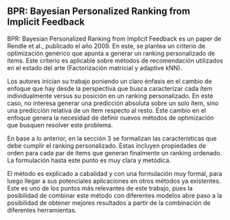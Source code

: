 ## BPR: Bayesian Personalized Ranking from Implicit Feedback

BPR: Bayesian Personalized Ranking from Implicit Feedback es un paper de Rendle et al., publicado el año 2009. En este, se plantea un criterio de optimización genérico que apunta a generar un ranking personalizado de ítems. Este criterio es aplicable sobre métodos de recomendación utilizados en el estado del arte (Factorización matricial y adaptive kNN).

Los autores inician su trabajo poniendo un claro énfasis en el cambio de enfoque que hay desde la perspectiva que busca caracterizar cada ítem individualmente versus su posición en un ranking personalizado. En este caso, no interesa generar una predicción absoluta sobre un solo ítem, sino una predicción relativa de un ítem respecto al resto. Este cambio en el enfoque genera la necesidad de definir nuevos métodos de optimización que busquen resolver este problema.

En base a lo anterior, en la sección 3 se formalizan las características que debe cumplir el ranking personalizado. Estas incluyen propiedades de orden para cada par de ítems que generan finalmente un ranking ordenado. La formulación hasta este punto es muy clara y metódica.

El método es explicado a cabalidad y con una formulación muy formal, para luego llegar a sus potenciales aplicaciones en otros métodos ya existentes. Este es uno de los puntos más relevantes de este trabajo, pues la posibilidad de combinar este método con diferentes modelos abre paso a la posibilidad de obtener mejores resultados a partir de la combinación de diferentes herramientas.